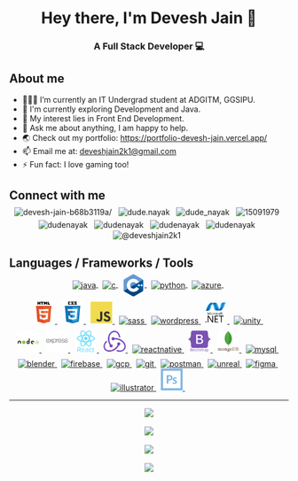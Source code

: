 # <div align="center">Hey there, I'm Devesh Jain 👋</div>

### <div align="center">A Full Stack Developer 💻</div>

## About me
- 👨🏽‍💻 I’m currently an IT Undergrad student at ADGITM, GGSIPU.
- 🌱 I'm currently exploring Development and Java.
- 🤔 My interest lies in Front End Development.
- 💬 Ask me about anything, I am happy to help.
- 🌏 Check out my portfolio: https://portfolio-devesh-jain.vercel.app/
- 📫 Email me at: deveshjain2k1@gmail.com
- ⚡ Fun fact: I love gaming too!

## Connect with me
<p align="center" style="margin-top:-10px">
  <a href="https://www.linkedin.com/in/devesh-jain-b68b3119a/" target="blank" style="text-decoration: none;">
  <img align="center" src="https://raw.githubusercontent.com/rahuldkjain/github-profile-readme-generator/master/src/images/icons/Social/linked-in-alt.svg" alt="devesh-jain-b68b3119a/" height="30" width="40" />
  </a>&nbsp;
  <a href="https://www.instagram.com/dude.nayak/" target="blank" style="text-decoration: none;">
    <img align="center" src="https://raw.githubusercontent.com/rahuldkjain/github-profile-readme-generator/master/src/images/icons/Social/instagram.svg" alt="dude.nayak" height="30" width="40" />
  </a>&nbsp;
  <a href="https://twitter.com/dude_nayak" target="blank" style="text-decoration: none;">
    <img align="center" src="https://raw.githubusercontent.com/rahuldkjain/github-profile-readme-generator/master/src/images/icons/Social/twitter.svg" alt="dude_nayak" height="30" width="40" />
  </a>&nbsp;
  <a href="https://stackoverflow.com/users/15091979" target="blank" style="text-decoration: none;">
   <img align="center" src="https://raw.githubusercontent.com/rahuldkjain/github-profile-readme-generator/master/src/images/icons/Social/stack-overflow.svg" alt="15091979" height="30" width="40" />
  </a>&nbsp;
</p>
<p align="center" style="margin-top:-10px">
  <a href="https://www.leetcode.com/dudenayak" target="blank" style="text-decoration: none;">
    <img align="center" src="https://raw.githubusercontent.com/rahuldkjain/github-profile-readme-generator/master/src/images/icons/Social/leet-code.svg" alt="dudenayak" height="30" width="40" />
  </a>&nbsp;
  <a href="https://auth.geeksforgeeks.org/user/dudenayak/profile" target="blank" style="text-decoration: none;">
    <img align="center" src="https://raw.githubusercontent.com/rahuldkjain/github-profile-readme-generator/master/src/images/icons/Social/geeks-for-geeks.svg" alt="dudenayak" height="30" width="40" />
  </a>&nbsp;
  <a href="https://www.codechef.com/users/dudenayak" target="blank" style="text-decoration: none;">
    <img align="center" src="https://cdn.jsdelivr.net/npm/simple-icons@3.1.0/icons/codechef.svg" alt="dudenayak" height="30" width="40" />
  </a>&nbsp;
  <a href="https://www.hackerrank.com/dudenayak" target="blank" style="text-decoration: none;">
    <img align="center" src="https://raw.githubusercontent.com/rahuldkjain/github-profile-readme-generator/master/src/images/icons/Social/hackerrank.svg" alt="dudenayak" height="30" width="40" />
  </a>&nbsp;
  <a href="https://www.hackerearth.com/@deveshjain2k1" target="blank" style="text-decoration: none;">
   <img align="center" src="https://raw.githubusercontent.com/rahuldkjain/github-profile-readme-generator/master/src/images/icons/Social/hackerearth.svg" alt="@deveshjain2k1" height="30" width="40" />
  </a>&nbsp;
</p>

## Languages / Frameworks / Tools
<p align="center" style="margin-top:-10px">
<a href="https://www.java.com/en/" target="_blank"> <img align="center" src="https://raw.githubusercontent.com/rahuldkjain/github-profile-readme-generator/master/src/images/icons/ProgrammingLanguages/java.svg" alt="java" width="40" height="40"/> </a> &nbsp;
  <a href="https://www.cprogramming.com/" target="_blank"> <img align="center" src="https://raw.githubusercontent.com/rahuldkjain/github-profile-readme-generator/master/src/images/icons/ProgrammingLanguages/c.svg" alt="c" width="40" height="40"/> </a> &nbsp;
  <a href="https://www.w3schools.com/cpp/" target="_blank"> <img align="center" src="https://raw.githubusercontent.com/devicons/devicon/master/icons/cplusplus/cplusplus-original.svg" alt="cplusplus" width="40" height="40"/> </a> &nbsp;
  <a href="https://www.python.org/" target="_blank"> <img align="center" src="https://raw.githubusercontent.com/rahuldkjain/github-profile-readme-generator/master/src/images/icons/ProgrammingLanguages/python.svg" alt="python" width="40" height="40"/> </a> &nbsp;
  <a href="https://azure.microsoft.com/en-in/" target="_blank"> <img align="center" src="https://www.vectorlogo.zone/logos/microsoft_azure/microsoft_azure-icon.svg" alt="azure" width="40" height="40"/> </a> &nbsp;
</p>
<p align="center" style="margin-top:-5px">
  <a href="https://www.w3.org/html/" target="_blank"> <img src="https://raw.githubusercontent.com/devicons/devicon/master/icons/html5/html5-original-wordmark.svg" alt="html5" width="40" height="40"/> </a> &nbsp;
<a href="https://www.w3schools.com/css/" target="_blank"> <img src="https://raw.githubusercontent.com/devicons/devicon/master/icons/css3/css3-original-wordmark.svg" alt="css3" width="40" height="40"/> </a> &nbsp;
<a href="https://developer.mozilla.org/en-US/docs/Web/JavaScript" target="_blank"> <img src="https://raw.githubusercontent.com/devicons/devicon/master/icons/javascript/javascript-original.svg" alt="javascript" width="40" height="40"/> </a>&nbsp;
<a href="https://sass-lang.com/" target="_blank"> <img src="https://raw.githubusercontent.com/rahuldkjain/github-profile-readme-generator/master/src/images/icons/FrontendDevelopment/sass.svg" alt="sass" width="40" height="40"/> </a> &nbsp;
  <a href="https://wordpress.com/" target="_blank"> <img src="https://raw.githubusercontent.com/rahuldkjain/github-profile-readme-generator/master/src/images/icons/Social/wordpress.svg" alt="wordpress
  " width="40" height="40"/> </a> &nbsp;
  <a href="https://dotnet.microsoft.com/" target="_blank"> <img src="https://raw.githubusercontent.com/devicons/devicon/master/icons/dot-net/dot-net-original-wordmark.svg" alt="dotnet" width="40" height="40"/> </a> &nbsp;
  <a href="https://unity.com/" target="_blank"> <img src="https://www.vectorlogo.zone/logos/unity3d/unity3d-icon.svg" alt="unity" width="40" height="40"/> </a>&nbsp;
</p>
<p align="center" style="margin-top:-5px">
  <a href="https://nodejs.org" target="_blank"> <img src="https://raw.githubusercontent.com/devicons/devicon/master/icons/nodejs/nodejs-original-wordmark.svg" alt="nodejs" width="40" height="40"/> </a> &nbsp;
  <a href="https://expressjs.com" target="_blank"> <img src="https://raw.githubusercontent.com/devicons/devicon/master/icons/express/express-original-wordmark.svg" alt="express" width="40" height="40"/> </a> &nbsp;
  <a href="https://reactjs.org/" target="_blank"> <img src="https://raw.githubusercontent.com/devicons/devicon/master/icons/react/react-original-wordmark.svg" alt="react" width="40" height="40"/> </a> &nbsp;
  <a href="https://redux.js.org" target="_blank"> <img src="https://raw.githubusercontent.com/devicons/devicon/master/icons/redux/redux-original.svg" alt="redux" width="40" height="40"/> </a> &nbsp;
<a href="https://reactnative.dev/" target="_blank"> <img src="https://raw.githubusercontent.com/rahuldkjain/github-profile-readme-generator/master/src/images/icons/MobileAppDevelopment/reactnative.svg" alt="reactnative" width="40" height="40"/> </a> &nbsp;
 <a href="https://getbootstrap.com" target="_blank"> <img src="https://raw.githubusercontent.com/devicons/devicon/master/icons/bootstrap/bootstrap-plain-wordmark.svg" alt="bootstrap" width="40" height="40"/> </a> &nbsp;
<a href="https://www.mongodb.com/" target="_blank"> <img src="https://raw.githubusercontent.com/devicons/devicon/master/icons/mongodb/mongodb-original-wordmark.svg" alt="mongodb" width="40" height="40"/> </a> &nbsp;
<a href="https://www.mysql.com/" target="_blank"> <img src="https://raw.githubusercontent.com/rahuldkjain/github-profile-readme-generator/master/src/images/icons/Database/mysql.svg" alt="mysql" width="40" height="40"/> </a> &nbsp;
</p>
<p align="center" style="margin-top:-5px">
  <a href="https://www.blender.org/" target="_blank"> <img src="https://download.blender.org/branding/community/blender_community_badge_white.svg" alt="blender" width="40" height="40"/> </a>&nbsp; 
  <a href="https://firebase.google.com/" target="_blank"> <img src="https://www.vectorlogo.zone/logos/firebase/firebase-icon.svg" alt="firebase" width="40" height="40"/> </a>&nbsp;
 <a href="https://cloud.google.com" target="_blank"> <img src="https://www.vectorlogo.zone/logos/google_cloud/google_cloud-icon.svg" alt="gcp" width="40" height="40"/> </a> &nbsp;
  <a href="https://git-scm.com/" target="_blank"> <img src="https://www.vectorlogo.zone/logos/git-scm/git-scm-icon.svg" alt="git" width="40" height="40"/> </a> &nbsp;
  <a href="https://postman.com" target="_blank"> <img src="https://www.vectorlogo.zone/logos/getpostman/getpostman-icon.svg" alt="postman" width="40" height="40"/> </a>&nbsp;
  <a href="https://unrealengine.com/" target="_blank"> <img src="https://raw.githubusercontent.com/kenangundogan/fontisto/036b7eca71aab1bef8e6a0518f7329f13ed62f6b/icons/svg/brand/unreal-engine.svg" alt="unreal" width="40" height="40"/> </a>&nbsp;
   <a href="https://www.figma.com/" target="_blank"> <img src="https://www.vectorlogo.zone/logos/figma/figma-icon.svg" alt="figma" width="40" height="40"/> </a> &nbsp;
   <a href="https://www.adobe.com/in/products/illustrator.html" target="_blank"> <img src="https://www.vectorlogo.zone/logos/adobe_illustrator/adobe_illustrator-icon.svg" alt="illustrator" width="40" height="40"/> </a> &nbsp;
 <a href="https://www.photoshop.com/en" target="_blank"> <img src="https://raw.githubusercontent.com/devicons/devicon/master/icons/photoshop/photoshop-line.svg" alt="photoshop" width="40" height="40"/> </a> &nbsp;
</p>


<hr>

<p align="center">
  <img src="https://komarev.com/ghpvc/?username=dudenayak">
</p>
<p align="center">
  <kbd><img src="https://github-readme-stats.vercel.app/api/top-langs/?username=dudenayak&theme=tokyonight"></kbd>
</p>
<p align="center">
  <kbd><img src="https://github-readme-streak-stats.herokuapp.com/?user=dudenayak&theme=tokyonight"></kbd>
</p>
<p align="center">
  <kbd><img src="https://github-readme-stats.vercel.app/api?username=dudenayak&theme=tokyonight&show_icons=true"></kbd>
</p>
